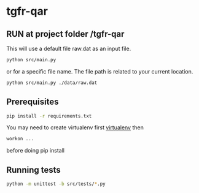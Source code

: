 # tgfr-qar

## RUN at project folder /tgfr-qar

This will use a default file raw.dat as an input file.

```bash
python src/main.py
```

or for a specific file name. The file path is related to your current location.

```bash
python src/main.py ./data/raw.dat
```

## Prerequisites

```bash
pip install -r requirements.txt
```

You may need to create virtualenv first [virtualenv](https://docs.python-guide.org/dev/virtualenvs/) then

```bash
workon ...
```

before doing pip install

## Running tests

```bash
python -m unittest -b src/tests/*.py
```
